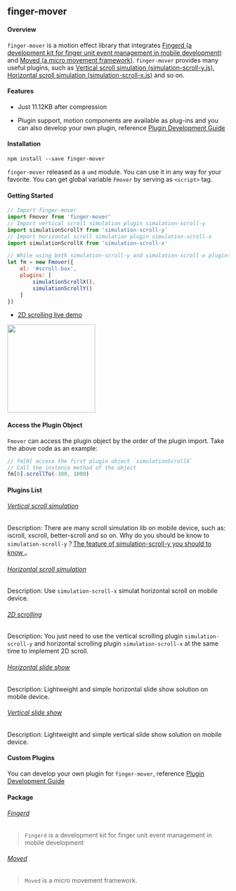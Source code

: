 ## finger-mover

#### Overview

`finger-mover` is a motion effect library that integrates
[Fingerd (a development kit for finger unit event management in mobile development)](/package/fingerd)
and
[Moved (a micro movement framework)](/package/moved). `finger-mover` provides many useful plugins, such as [Vertical scroll simulation (simulation-scroll-y.js)](/plugins/simulation-scroll-y), [Horizontal scroll simulation (simulation-scroll-x.js)](/plugins/simulation-scroll-x) and so on.

#### Features

* Just 11.12KB after compression

* Plugin support, motion components are available as plug-ins and you can also develop your own plugin, reference [Plugin Development Guide](/creating-plugins)

#### Installation

```
npm install --save finger-mover
```

`finger-mover` released as a `umd` module. You can use it in any way for your favorite. You can get global variable `Fmover` by serving as `<script>` tag.

#### Getting Started

```js
// Import finger-mover
import Fmover from 'finger-mover'
// Import vertical scroll simulation plugin simulation-scroll-y
import simulationScrollY from 'simulation-scroll-y'
// Import horizontal scroll simulation plugin simulation-scroll-x
import simulationScrollX from 'simulation-scroll-x'

// While using both simulation-scroll-y and simulation-scroll-x plugins to implement 2D scrolling
let fm = new Fmover({
    el: '#scroll-box',
    plugins: [
        simulationScrollX(),
        simulationScrollY()
    ]
})

```

* <a href="https://fmover.hcysun.me/example/demo/2d-scroll-demo.html" target="_blank">2D scrolling live demo</a>

<img src="../asset/qrcode/2d-scroll-demo.png" width="200"/>

#### Access the Plugin Object

`Fmover` can access the plugin object by the order of the plugin import. Take the above code as an example:

```js
// fm[0] access the first plugin object `simulationScrollX`
// Call the instance method of the object
fm[0].scrollTo(-300, 1000)
```

#### Plugins List

###### [Vertical scroll simulation](/plugins/simulation-scroll-y)

Description: There are many scroll simulation lib on mobile device, such as: iscroll, xscroll, better-scroll and so on. Why do you should be know to `simulation-scroll-y`？[The feature of simulation-scroll-y you should to know ](/plugins/simulation-scroll-y?id=%E4%B8%8E%E7%8E%B0%E6%9C%89%E8%A7%A3%E5%86%B3%E6%96%B9%E6%A1%88%E7%9A%84%E5%AF%B9%E6%AF%94)。

###### [Horizontal scroll simulation](/plugins/simulation-scroll-x)

Description: Use `simulation-scroll-x` simulat horizontal scroll on mobile device.

###### [2D scrolling](/plugins/2d-scroll)

Description: You just need to use the vertical scrolling plugin `simulation-scroll-y` and horizontal scrolling plugin `simulation-scroll-x` at the same time to implement 2D scroll.

###### [Horizontal slide show](/plugins/fmover-slide-x)

Description: Lightweight and simple horizontal slide show solution on mobile device.

###### [Vertical slide show](/plugins/fmover-slide-y)

Description: Lightweight and simple vertical slide show solution on mobile device.

#### Custom Plugins

You can develop your own plugin for `finger-mover`, reference [Plugin Development Guide](/creating-plugins)

#### Package

###### [Fingerd](/package/fingerd)

> `Fingerd` is a development kit for finger unit event management in mobile development

###### [Moved](/package/moved)

> `Moved` is a micro movement framework.
